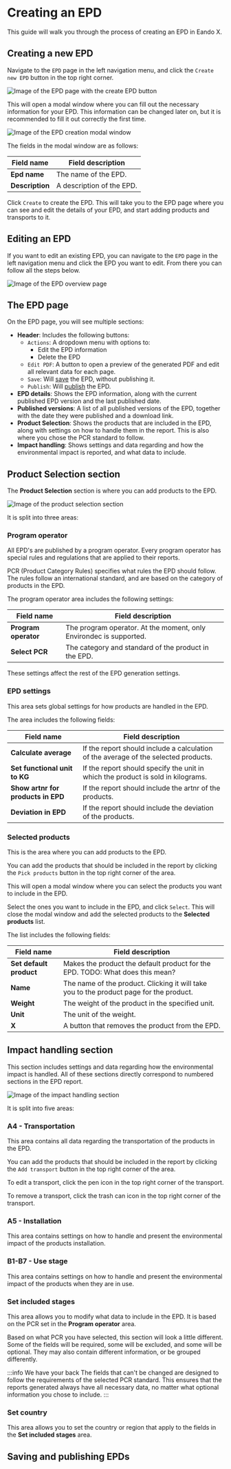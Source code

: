 # Creating an EPD

This guide will walk you through the process of creating an EPD in Eando X.

## Creating a new EPD

Navigate to the `EPD` page in the left navigation menu, and click the `Create new EPD` button in the top right corner.

![Image of the EPD page with the create EPD button](/images/placeholder.png)

This will open a modal window where you can fill out the necessary information for your EPD. This information can be changed later on, but it is recommended to fill it out correctly the first time.

![Image of the EPD creation modal window](/images/placeholder.png)

The fields in the modal window are as follows:

| Field name      | Field description         |
| --------------- | ------------------------- |
| **Epd name**    | The name of the EPD.      |
| **Description** | A description of the EPD. |

Click `Create` to create the EPD. This will take you to the EPD page where you can see and edit the details of your EPD, and start adding products and transports to it.

## Editing an EPD

If you want to edit an existing EPD, you can navigate to the `EPD` page in the left navigation menu and click the EPD you want to edit. From there you can follow all the steps below.

![Image of the EPD overview page](/images/placeholder.png)

## The EPD page

On the EPD page, you will see multiple sections:

- **Header**: Includes the following buttons:
  - `Actions`: A dropdown menu with options to:
    - Edit the EPD information
    - Delete the EPD
  - `Edit PDF`: A button to open a preview of the generated PDF and edit all relevant data for each page.
  - `Save`: Will [save](#saving-and-publishing-epds) the EPD, without publishing it.
  - `Publish`: Will [publish](#saving-and-publishing-epds) the EPD.
- **EPD details**: Shows the EPD information, along with the current published EPD version and the last published date.
- **Published versions**: A list of all published versions of the EPD, together with the date they were published and a download link.
- **Product Selection**: Shows the products that are included in the EPD, along with settings on how to handle them in the report. This is also where you chose the PCR standard to follow.
- **Impact handling**: Shows settings and data regarding and how the environmental impact is reported, and what data to include.

## Product Selection section

The **Product Selection** section is where you can add products to the EPD.

![Image of the product selection section](/images/placeholder.png)

It is split into three areas:

### Program operator

All EPD's are published by a program operator. Every program operator has special rules and regulations that are applied to their reports.

PCR (Product Category Rules) specifies what rules the EPD should follow. The rules follow an international standard, and are based on the category of products in the EPD.

The program operator area includes the following settings:

| Field name           | Field description                                                  |
| -------------------- | ------------------------------------------------------------------ |
| **Program operator** | The program operator. At the moment, only Environdec is supported. |
| **Select PCR**       | The category and standard of the product in the EPD.               |

These settings affect the rest of the EPD generation settings.

### EPD settings

This area sets global settings for how products are handled in the EPD.

The area includes the following fields:

| Field name                         | Field description                                                                   |
| ---------------------------------- | ----------------------------------------------------------------------------------- |
| **Calculate average**              | If the report should include a calculation of the average of the selected products. |
| **Set functional unit to KG**      | If the report should specify the unit in which the product is sold in kilograms.    |
| **Show artnr for products in EPD** | If the report should include the artnr of the products.                             |
| **Deviation in EPD**               | If the report should include the deviation of the products.                         |

### Selected products

This is the area where you can add products to the EPD.

You can add the products that should be included in the report by clicking the `Pick products` button in the top right corner of the area.

This will open a modal window where you can select the products you want to include in the EPD.

Select the ones you want to include in the EPD, and click `Select`. This will close the modal window and add the selected products to the **Selected products** list.

The list includes the following fields:

| Field name              | Field description                                                                       |
| ----------------------- | --------------------------------------------------------------------------------------- |
| **Set default product** | Makes the product the default product for the EPD. TODO: What does this mean?           |
| **Name**                | The name of the product. Clicking it will take you to the product page for the product. |
| **Weight**              | The weight of the product in the specified unit.                                        |
| **Unit**                | The unit of the weight.                                                                 |
| **X**                   | A button that removes the product from the EPD.                                         |

## Impact handling section

This section includes settings and data regarding how the environmental impact is handled. All of these sections directly correspond to numbered sections in the EPD report.

![Image of the impact handling section](/images/placeholder.png)

It is split into five areas:

### A4 - Transportation

This area contains all data regarding the transportation of the products in the EPD.

You can add the products that should be included in the report by clicking the `Add transport` button in the top right corner of the area.

To edit a transport, click the pen icon in the top right corner of the transport.

To remove a transport, click the trash can icon in the top right corner of the transport.

### A5 - Installation

This area contains settings on how to handle and present the environmental impact of the products installation.

### B1-B7 - Use stage

This area contains settings on how to handle and present the environmental impact of the products when they are in use.

### Set included stages

This area allows you to modify what data to include in the EPD. It is based on the PCR set in the **Program operator** area.

Based on what PCR you have selected, this section will look a little different. Some of the fields will be required, some will be excluded, and some will be optional. They may also contain different information, or be grouped differently.

:::info We have your back
The fields that can't be changed are designed to follow the requirements of the selected PCR standard. This ensures that the reports generated always have all necessary data, no matter what optional information you chose to include.
:::

### Set country

This area allows you to set the country or region that apply to the fields in the **Set included stages** area.

## Saving and publishing EPDs

<!--@include: ../__partials/saving-and-publishing.md -->
